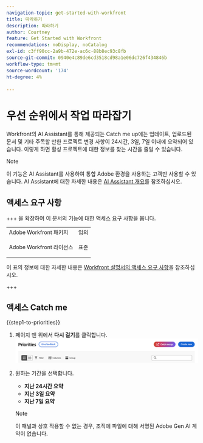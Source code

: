 ```yaml
---
navigation-topic: get-started-with-workfront
title: 따라하기
description: 따라하기
author: Courtney
feature: Get Started with Workfront
recommendations: noDisplay, noCatalog
exl-id: c3ff90cc-2a9b-472e-ac6c-88b8ec93c8fb
source-git-commit: 0940e4c89de6cd3518cd98a1e06dc726f434846b
workflow-type: tm+mt
source-wordcount: '174'
ht-degree: 4%

---
```


# 우선 순위에서 작업 따라잡기

Workfront의 AI Assistant를 통해 제공되는 Catch me up에는 업데이트, 업로드된 문서 및 기타 주목할 만한 프로젝트 변경 사항이 24시간, 3일, 7일 이내에 요약되어 있습니다. 이렇게 하면 활성 프로젝트에 대한 정보를 찾는 시간을 줄일 수 있습니다.

>[!NOTE]
>
>이 기능은 AI Assistant를 사용하여 통합 Adobe 환경을 사용하는 고객만 사용할 수 있습니다. AI Assistant에 대한 자세한 내용은 [AI Assistant 개요](/help/quicksilver/workfront-basics/ai-assistant/ai-assistant-overview.md)를 참조하십시오.

## 액세스 요구 사항

+++ 을 확장하여 이 문서의 기능에 대한 액세스 요구 사항을 봅니다.

<table style="table-layout:auto"> 
 <col> 
 <col> 
 <tbody> 
  <tr> 
   <td role="rowheader">Adobe Workfront 패키지</td> 
   <td>임의</td>
  </tr> 
  <tr> 
   <td role="rowheader">Adobe Workfront 라이선스</td> 
   <td><p>표준</td>
  </tr> 
 </tbody> 
</table>

이 표의 정보에 대한 자세한 내용은 [Workfront 설명서의 액세스 요구 사항](/help/quicksilver/administration-and-setup/add-users/access-levels-and-object-permissions/access-level-requirements-in-documentation.md)을 참조하십시오.

+++


## 액세스 Catch me

{{step1-to-priorities}}

1. 페이지 맨 위에서 **다시 걸기**&#x200B;를 클릭합니다.
   ![따라오기 단추](assets/catch-me-up-button.png)
1. 원하는 기간을 선택합니다.
   * **지난 24시간 요약**
   * **지난 3일 요약**
   * **지난 7일 요약**

   >[!NOTE]
   >
   > 이 패널과 상호 작용할 수 없는 경우, 조직에 파일에 대해 서명된 Adobe Gen AI 계약이 없습니다.

